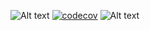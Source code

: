 ![Alt text](https://circleci.com/gh/happybai/ghost-go.png?style=shield)
[![codecov](https://codecov.io/gh/happybai/ghost-go/branch/develop/graph/badge.svg)](https://codecov.io/gh/happybai/ghost-go)
![Alt text](https://david-dm.org/happybai/ghost-go.svg)
